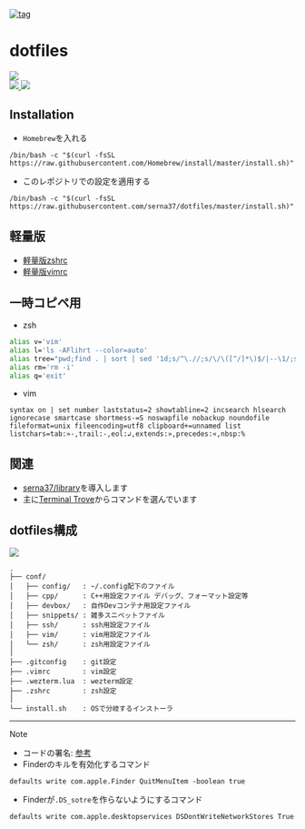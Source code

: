 [![tag](https://img.shields.io/badge/tag-v9.3.0-green)](https://github.com/serna37/dotfiles/releases/tag/v9.3.0)

# dotfiles
<a href="https://github.com/serna37/dotfiles/blob/master/install.sh">
    <img src="http://img.shields.io/badge/homebrew-4.2.21-FBB040.svg?logo=homebrew&logoColor=FBB040&labelColor=fafffe&style=for-the-badge">
</a>
<br />
<a href="https://github.com/serna37/dotfiles/blob/master/.zshrc">
    <img src="http://img.shields.io/badge/zsh-5.9_x86_64-0000cd.svg?logo=zsh&logoColor=0000cd&labelColor=a3a3a3&style=popout-square">
</a>
<a href="https://github.com/serna37/dotfiles/blob/master/.vimrc">
    <img src="http://img.shields.io/badge/vim-9.0-019733.svg?logo=vim&logoColor=019733&labelColor=dedede&style=popout-square">
</a>

## Installation
- `Homebrew`を入れる
```shell
/bin/bash -c "$(curl -fsSL https://raw.githubusercontent.com/Homebrew/install/master/install.sh)"
```

- このレポジトリでの設定を適用する
```shell
/bin/bash -c "$(curl -fsSL https://raw.githubusercontent.com/serna37/dotfiles/master/install.sh)"
```

## 軽量版
- [軽量版zshrc](https://github.com/serna37/dotfiles/blob/master/conf/light/.zshrc.light)
- [軽量版vimrc](https://github.com/serna37/dotfiles/blob/master/conf/light/.vimrc.light)

## 一時コピペ用
- zsh
```zsh
alias v='vim'
alias l='ls -AFlihrt --color=auto'
alias tree="pwd;find . | sort | sed '1d;s/^\.//;s/\/\([^/]*\)$/|--\1/;s/\/[^/|]*/|  /g'"
alias rm='rm -i'
alias q='exit'
```
- vim
```vim
syntax on | set number laststatus=2 showtabline=2 incsearch hlsearch ignorecase smartcase shortmess-=S noswapfile nobackup noundofile fileformat=unix fileencoding=utf8 clipboard+=unnamed list listchars=tab:»-,trail:-,eol:↲,extends:»,precedes:«,nbsp:%
```

## 関連
- [serna37/library](https://github.com/serna37/library)を導入します
- 主に[Terminal Trove](https://terminaltrove.com/)からコマンドを選んでいます

## dotfiles構成
<!-- file tree -->
<a href="https://tree.nathanfriend.io/">
  <img src="https://img.shields.io/badge/file-tree-lightgray.svg?logo=files&style=flat">
</a>

```
.
├── conf/
│   ├── config/   : ~/.config配下のファイル
│   ├── cpp/      : C++用設定ファイル デバッグ、フォーマット設定等
│   ├── devbox/   : 自作Devコンテナ用設定ファイル
│   ├── snippets/ : 雑多スニペットファイル
│   ├── ssh/      : ssh用設定ファイル
│   ├── vim/      : vim用設定ファイル
│   └── zsh/      : zsh用設定ファイル
│
├── .gitconfig    : git設定
├── .vimrc        : vim設定
├── .wezterm.lua  : wezterm設定
├── .zshrc        : zsh設定
│
└── install.sh    : OSで分岐するインストーラ
```

---

> [!Note]
> - コードの署名: [参考](https://blog.symdon.info/posts/1610113408/)
> - Finderのキルを有効化するコマンド
> ```
> defaults write com.apple.Finder QuitMenuItem -boolean true
> ```
> - Finderが`.DS_sotre`を作らないようにするコマンド
> ```
> defaults write com.apple.desktopservices DSDontWriteNetworkStores True
> ```

